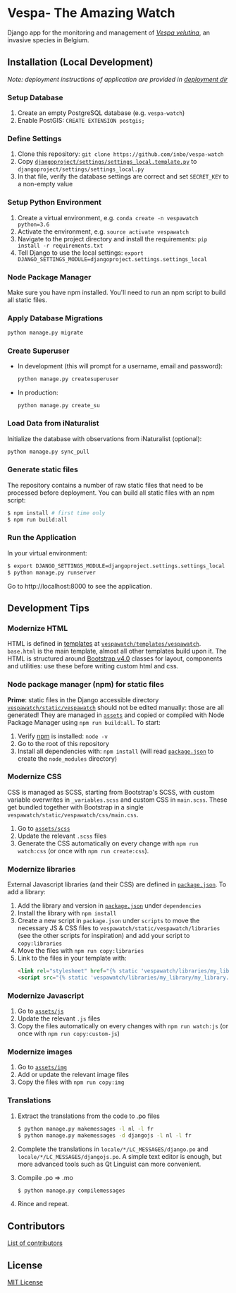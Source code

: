 # Vespa- The Amazing Watch

Django app for the monitoring and management of [_Vespa velutina_](https://www.inaturalist.org/taxa/119019-Vespa-velutina), an invasive species in Belgium.

## Installation (Local Development)

_Note: deployment instructions of application are provided in [deployment dir](https://github.com/inbo/vespa-watch/blob/master/deployment/setup.md)_

### Setup Database

1. Create an empty PostgreSQL database (e.g. `vespa-watch`)
2. Enable PostGIS: `CREATE EXTENSION postgis;`

### Define Settings

1. Clone this repository: `git clone https://github.com/inbo/vespa-watch`
2. Copy [`djangoproject/settings/settings_local.template.py`](djangoproject/settings/settings_local.template.py) to `djangoproject/settings/settings_local.py`
3. In that file, verify the database settings are correct and set `SECRET_KEY` to a non-empty value

### Setup Python Environment

1. Create a virtual environment, e.g. `conda create -n vespawatch python=3.6`
2. Activate the environment, e.g. `source activate vespawatch`
3. Navigate to the project directory and install the requirements: `pip install -r requirements.txt`
4. Tell Django to use the local settings: `export DJANGO_SETTINGS_MODULE=djangoproject.settings.settings_local`

### Node Package Manager

Make sure you have npm installed. You'll need to run an npm script to build
all static files.

### Apply Database Migrations

```bash
python manage.py migrate
```

### Create Superuser

* In development (this will prompt for a username, email and password):

    ```bash
    python manage.py createsuperuser
    ```

* In production:

    ```
    python manage.py create_su
    ```

### Load Data from iNaturalist

Initialize the database with observations from iNaturalist (optional):

```bash
python manage.py sync_pull
```

### Generate static files

The repository contains a number of raw static files that need to be processed
before deployment. You can build all static files with an npm script:

```bash
$ npm install # first time only
$ npm run build:all
```

### Run the Application

In your virtual environment:

```bash
$ export DJANGO_SETTINGS_MODULE=djangoproject.settings.settings_local
$ python manage.py runserver
```

Go to http://localhost:8000 to see the application.

## Development Tips

### Modernize HTML

HTML is defined in [templates](https://docs.djangoproject.com/en/2.1/topics/templates/) at [`vespawatch/templates/vespawatch`](vespawatch/templates/vespawatch). `base.html` is the main template, almost all other templates build upon it. The HTML is structured around [Bootstrap v4.0](https://getbootstrap.com/docs/4.0/getting-started/introduction/) classes for layout, components and utilities: use these before writing custom html and css.

### Node package manager (npm) for static files

**Prime**: static files in the Django accessible directory [`vespawatch/static/vespawatch`](vespawatch/static/vespawatch) should not be edited manually: those are all generated! They are managed in [`assets`](assets) and copied or compiled with Node Package Manager using `npm run build:all`. To start:

1. Verify [npm](https://www.npmjs.com/get-npm) is installed: `node -v`
2. Go to the root of this repository
2. Install all dependencies with: `npm install` (will read [`package.json`](package.json) to create the `node_modules` directory)

### Modernize CSS

CSS is managed as SCSS, starting from Bootstrap's SCSS, with custom variable overwrites in `_variables.scss` and custom CSS in `main.scss`. These get bundled together with Bootstrap in a single `vespawatch/static/vespawatch/css/main.css`.

1. Go to [`assets/scss`](assets/scss)
2. Update the relevant `.scss` files
3. Generate the CSS automatically on every change with `npm run watch:css` (or once with `npm run create:css`).

### Modernize libraries

External Javascript libraries (and their CSS) are defined in [`package.json`](package.json). To add a library:

1. Add the library and version in [`package.json`](package.json) under `dependencies` 
2. Install the library with `npm install`
3. Create a new script in `package.json` under `scripts` to move the necessary JS & CSS files to `vespawatch/static/vespawatch/libraries` (see the other scripts for inspiration) and add your script to `copy:libraries`
4. Move the files with `npm run copy:libraries`
5. Link to the files in your template with:
    ```html
    <link rel="stylesheet" href="{% static 'vespawatch/libraries/my_library/my_library.min.css' %}">
    <script src="{% static 'vespawatch/libraries/my_library/my_library.min.js' %}"></script>
    ```
    
### Modernize Javascript

1. Go to [`assets/js`](assets/js)
2. Update the relevant `.js` files
3. Copy the files automatically on every changes with `npm run watch:js` (or once with `npm run copy:custom-js`)

### Modernize images

1. Go to [`assets/img`](assets/img)
2. Add or update the relevant image files
3. Copy the files with `npm run copy:img`

### Translations

1. Extract the translations from the code to .po files

   ```bash
   $ python manage.py makemessages -l nl -l fr
   $ python manage.py makemessages -d djangojs -l nl -l fr
   ```
2. Complete the translations in `locale/*/LC_MESSAGES/django.po` and `locale/*/LC_MESSAGES/djangojs.po`. A simple text editor is enough, but more advanced tools such as Qt Linguist can more convenient.

3. Compile .po => .mo
    ```bash
    $ python manage.py compilemessages
    ```
4. Rince and repeat.    

## Contributors

[List of contributors](https://github.com/inbo/vespa-watch/contributors)

## License

[MIT License](https://github.com/inbo/vespa-watch/blob/master/LICENSE)
